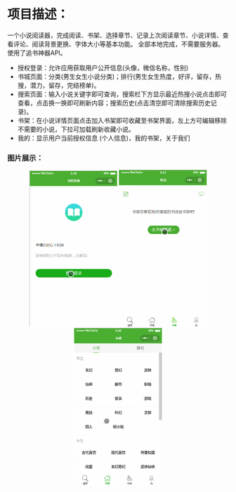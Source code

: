# 项目描述：
一个小说阅读器，完成阅读、书架、选择章节、记录上次阅读章节、小说详情、查看评论、阅读背景更换、字体大小等基本功能。 全部本地完成，不需要服务器。 使用了追书神器API。

- 授权登录：允许应用获取用户公开信息(头像，微信名称，性别)
- 书城页面：分类(男生女生小说分类)；排行(男生女生热度，好评，留存，热搜，潜力，留存，完结榜单)。
- 搜索页面：输入小说关键字即可查询，搜索栏下方显示最近热搜小说点击即可查看，点击换一换即可刷新内容；搜索历史(点击清空即可清除搜索历史记录)。
- 书架：在小说详情页面点击加入书架即可收藏至书架界面，左上方可编辑移除不需要的小说，下拉可加载刷新收藏小说。
- 我的：显示用户当前授权信息 (个人信息)，我的书架，关于我们

### 图片展示：
<div align="center">
  <img src="https://github.com/ProgrammerLie/zaxiang/blob/master/image/wx-01.gif" width="200"/>
  <img src="https://github.com/ProgrammerLie/zaxiang/blob/master/image/wx-02.gif" width="200"/>
  <img src="https://github.com/ProgrammerLie/zaxiang/blob/master/image/wx-03.gif" width="200"/>
</div>
